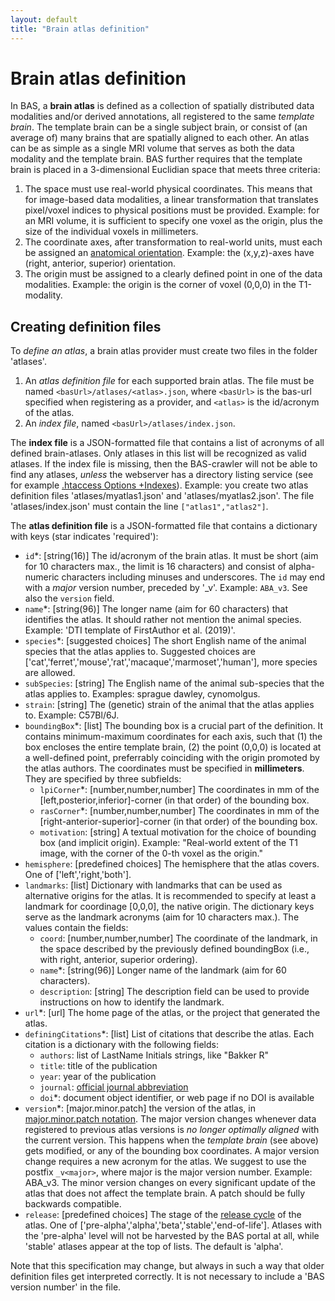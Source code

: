 ```yaml
---
layout: default
title: "Brain atlas definition"
---
```


# Brain atlas definition

In BAS, a **brain atlas** is defined as a collection of spatially distributed data modalities and/or derived annotations, all registered to the same *template brain*. The template brain can be a single subject brain, or consist of (an average of) many brains that are spatially aligned to each other. An atlas can be as simple as a single MRI volume that serves as both the data modality and the template brain. BAS further requires that the template brain is placed in a 3-dimensional Euclidian space that meets three criteria:
1. The space must use real-world physical coordinates. This means that for image-based data modalities, a linear transformation that translates pixel/voxel indices to physical positions must be provided. Example: for an MRI volume, it is sufficient to specify one voxel as the origin, plus the size of the individual voxels in millimeters.
2. The coordinate axes, after transformation to real-world units, must each be assigned an <a href="orientationcodes.html">anatomical orientation</a>. Example: the (x,y,z)-axes have (right, anterior, superior) orientation.
3. The origin must be assigned to a clearly defined point in one of the data modalities. Example: the origin is the corner of voxel (0,0,0) in the T1-modality.

## Creating definition files

To *define an atlas*, a brain atlas provider must create two files in the folder 'atlases'.
1. An *atlas definition file* for each supported brain atlas. The file must be named `<basUrl>/atlases/<atlas>.json`, where `<basUrl>` is the bas-url specified when registering as a provider, and `<atlas>` is the id/acronym of the atlas.
2. An *index file*, named `<basUrl>/atlases/index.json`.

The **index file** is a JSON-formatted file that contains a list of acronyms of all defined brain-atlases. Only atlases in this list will be recognized as valid atlases. If the index file is missing, then the BAS-crawler will not be able to find any atlases, *unless* the webserver has a directory listing service (see for example <a href="https://wiki.apache.org/httpd/DirectoryListings">.htaccess Options +Indexes</a>). Example: you create two atlas definition files 'atlases/myatlas1.json' and 'atlases/myatlas2.json'. The file 'atlases/index.json' must contain the line `["atlas1","atlas2"]`.

The **atlas definition file** is a JSON-formatted file that contains a dictionary with keys (star indicates 'required'):
- `id`\*: [string(16)] The id/acronym of the brain atlas. It must be short (aim for 10 characters max., the limit is 16 characters) and consist of alpha-numeric characters including minuses and underscores. The `id` may end with a *major* version number, preceded by '_v'. Example: `ABA_v3`. See also the `version` field.
- `name`\*: [string(96)] The longer name (aim for 60 characters) that identifies the atlas. It should rather not mention the animal species. Example: 'DTI template of FirstAuthor et al. (2019)'.
- `species`\*: [suggested choices] The short English name of the animal species that the atlas applies to. Suggested choices are ['cat','ferret','mouse','rat','macaque','marmoset','human'], more species are allowed.
- `subSpecies`: [string] The English name of the animal sub-species that the atlas applies to. Examples: sprague dawley, cynomolgus.
- `strain`: [string] The (genetic) strain of the animal that the atlas applies to. Example: C57Bl/6J.
- `boundingBox`\*: [list] The bounding box is a crucial part of the definition. It contains minimum-maximum coordinates for each axis, such that (1) the box encloses the entire template brain, (2) the point (0,0,0) is located at a well-defined point, preferrably coinciding with the origin promoted by the atlas authors. The coordinates must be specified in **millimeters**. They are specified by three subfields:
  - `lpiCorner`\*: [number,number,number] The coordinates in mm of the [left,posterior,inferior]-corner (in that order) of the bounding box.
  - `rasCorner`\*: [number,number,number] The coordinates in mm of the [right-anterior-superior]-corner (in that order) of the bounding box.
  - `motivation`: [string] A textual motivation for the choice of bounding box (and implicit  origin). Example: "Real-world extent of the T1 image, with the corner of the 0-th voxel as the origin."
- `hemisphere`: [predefined choices] The hemisphere that the atlas covers. One of ['left','right,'both'].
- `landmarks`: [list] Dictionary with landmarks that can be used as alternative origins for the atlas. It is recommended to specify at least a landmark for coordinage [0,0,0], the native origin. The dictionary keys serve as the landmark acronyms (aim for 10 characters max.). The values contain the fields:
  - `coord`: [number,number,number] The coordinate of the landmark, in the space described by the previously defined boundingBox (i.e., with right, anterior, superior ordering).
  - `name`\*: [string(96)] Longer name of the landmark (aim for 60 characters).
  - `description`: [string] The description field can be used to provide instructions on how to identify the landmark.
- `url`\*: [url] The home page of the atlas, or the project that generated the atlas.
- `definingCitations`\*: [list] List of citations that describe the atlas. Each citation is a dictionary with the following fields:
  - `authors`: list of LastName Initials strings, like "Bakker R"
  - `title`: title of the publication
  - `year`: year of the publication
  - `journal`: <a href="https://images.webofknowledge.com/images/help/WOS">official journal abbreviation</a>
  - `doi`\*: document object identifier, or web page if no DOI is available
- `version`\*: [major.minor.patch] the version of the atlas, in <a href="https://semver.org/">major.minor.patch notation</a>. The major version changes whenever data registered to previous atlas versions is *no longer optimally aligned* with the current version. This happens when the *template brain* (see above) gets modified, or any of the bounding box coordinates. A major version change requires a new acronym for the atlas. We suggest to use the postfix `_v<major>`, where major is the major version number. Example: ABA_v3. The minor version changes on every significant update of the atlas that does not affect the template brain. A patch should be fully backwards compatible.
- `release`: [predefined choices] The stage of the <a href="https://en.wikipedia.org/wiki/Software_release_life_cycle">release cycle</a> of the atlas. One of ['pre-alpha','alpha','beta','stable','end-of-life']. Atlases with the 'pre-alpha' level will not be harvested by the BAS portal at all, while 'stable' atlases appear at the top of lists. The default is 'alpha'.

Note that this specification may change, but always in such a way that older definition files get interpreted correctly. It is not necessary to include a 'BAS version number' in the file.
